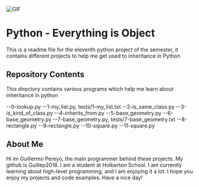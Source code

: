 ![GIF](https://media.giphy.com/media/vRjjAaHtXF8pnXGtxh/giphy.gif)
# Python - Everything is Object

This is a readme file for the eleventh python project of the semester, it contains different projects to help me get used to inheritance in Python

## Repository Contents

This directory contains various programs which help me learn about inheritance in python

--0-lookup.py
--1-my_list.py, tests/1-my_list.txt
--2-is_same_class.py
--3-is_kind_of_class.py
--4-inherits_from.py
--5-base_geometry.py
--6-base_geometry.py
--7-base_geometry.py, tests/7-base_geometry.txt
--8-rectangle.py
--9-rectangle.py
--10-square.py
--11-square.py

## About Me

Hi im Guillermo Pereyo, the main programmer behind these projects. My github is Guillep2018. I am a student at Holberton School. I am currently learning about high-level programming, and I am enjoying it a lot. I hope you enjoy my projects and code examples. Have a nice day!